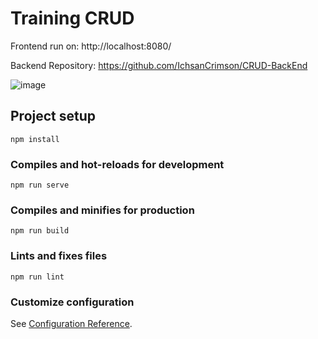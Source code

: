 # Training CRUD

Frontend run on: http://localhost:8080/

Backend Repository: https://github.com/IchsanCrimson/CRUD-BackEnd

![image](https://user-images.githubusercontent.com/87750410/226195049-1334ac62-a1f3-4b1a-ac03-2d9205198645.png)


## Project setup
```
npm install
```

### Compiles and hot-reloads for development
```
npm run serve
```

### Compiles and minifies for production
```
npm run build
```

### Lints and fixes files
```
npm run lint
```

### Customize configuration
See [Configuration Reference](https://cli.vuejs.org/config/).
